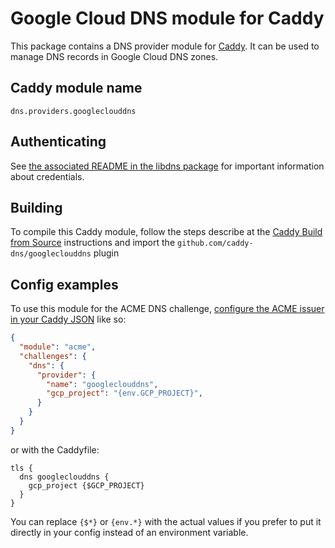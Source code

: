 Google Cloud DNS module for Caddy
===========================

This package contains a DNS provider module for [Caddy](https://github.com/caddyserver/caddy). It can be used to manage DNS records in Google Cloud DNS zones.

## Caddy module name

```
dns.providers.googleclouddns
```

## Authenticating

See [the associated README in the libdns package](https://github.com/libdns/googleclouddns) for important information about credentials.

## Building

To compile this Caddy module, follow the steps describe at the [Caddy Build from Source](https://github.com/caddyserver/caddy#build-from-source) instructions and import the `github.com/caddy-dns/googleclouddns` plugin

## Config examples

To use this module for the ACME DNS challenge, [configure the ACME issuer in your Caddy JSON](https://caddyserver.com/docs/json/apps/tls/automation/policies/issuer/acme/) like so:

```json
{
  "module": "acme",
  "challenges": {
    "dns": {
      "provider": {
        "name": "googleclouddns",
        "gcp_project": "{env.GCP_PROJECT}",
      }
    }
  }
}
```

or with the Caddyfile:

```
tls {
  dns googleclouddns {
    gcp_project {$GCP_PROJECT}
  }
}
```

You can replace `{$*}` or `{env.*}` with the actual values if you prefer to put it directly in your config instead of an environment variable.